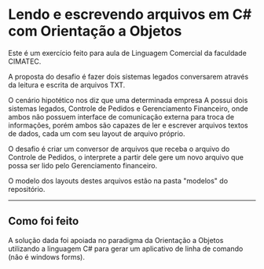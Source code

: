 Lendo e escrevendo arquivos em C# com Orientação a Objetos
==========================================================


Este é um exercício feito para aula de Linguagem Comercial da faculdade CIMATEC.

A proposta do desafio é fazer dois sistemas legados conversarem através da leitura e escrita de arquivos TXT.

O cenário hipotético nos diz que uma determinada empresa A possui dois sistemas legados, Controle de Pedidos e Gerenciamento Financeiro, onde ambos não possuem interface de comunicação externa para troca de informações, porém ambos são capazes de ler e escrever arquivos textos de dados, cada um com seu layout de arquivo próprio.

O desafio é criar um conversor de arquivos que receba o arquivo do Controle de Pedidos, o interprete a partir dele gere um novo arquivo que possa ser lido pelo Gerenciamento financeiro.

O modelo dos layouts destes arquivos estão na pasta "modelos" do repositório.

----------


Como foi feito
--------------

A solução dada foi apoiada no paradigma da Orientação a Objetos utilizando a linguagem C# para gerar um aplicativo de linha de comando (não é windows forms).
